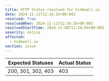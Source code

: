 ```yaml
---
title: HTTP Status resolved for hidewall.io
date: 2024-11-11T12:16:35+00:00Z
resolved: True
resolvedWhen: 2024-11-11T12:16:35+00:00Z
resolvedStartTime: 2024-11-08T11:28:04+00:00Z
severity: notice
affected:
  - hidewall.io
section: issue
---
```


| Expected Statuses | Actual Status  |
|-------------------|----------------|
| 200, 301, 302, 403 | 403 |
